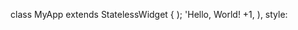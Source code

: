 
class MyApp extends StatelessWidget {
    );
            'Hello, World! +1,
          ),
            style: 
